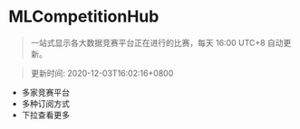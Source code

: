 # MLCompetitionHub

> 一站式显示各大数据竞赛平台正在进行的比赛，每天 16:00 UTC+8 自动更新。
  
> 更新时间: 2020-12-03T16:02:16+0800 

* 多家竞赛平台
* 多种订阅方式
* 下拉查看更多
